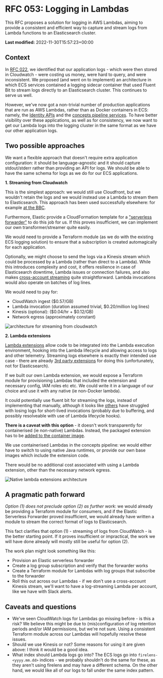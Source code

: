 # RFC 053: Logging in Lambdas

This RFC proposes a solution for logging in AWS Lambdas, aiming to provide a consistent and efficient way to capture and stream logs from Lambda functions to an Elasticsearch cluster.

**Last modified:** 2022-11-30T15:57:23+00:00

## Context

In [RFC 022](https://github.com/wellcomecollection/docs/tree/main/rfcs/022-logging), we identified that our application logs - which were then stored in Cloudwatch - were costing us money, were hard to query, and were inconsistent. We proposed (and went on to implement) an architecture in which ECS services contained a logging sidecar container that used Fluent Bit to stream logs directly to an Elasticsearch cluster. This continues to serve us well.

However, we've now got a non-trivial number of production applications that are run as AWS Lambdas, rather than as Docker containers in ECS: namely, the [Identity APIs](https://github.com/wellcomecollection/identity) and the [concepts pipeline services](https://github.com/wellcomecollection/concepts-pipeline). To have better visibility over these applications, as well as for consistency, we now want to get our Lambda logs into the logging cluster in the same format as we have our other application logs.

## Two possible approaches

We want a flexible approach that doesn't require extra application configuration: it should be language-agnostic and it should capture stdout/stderr rather than providing an API for logs. We should be able to have the same schema for logs as we do for our ECS applications.

**1. Streaming from Cloudwatch**

This is the simplest approach: we would still use Cloudfront, but we wouldn't retain the logs and we would instead use a Lambda to stream them to Elasticsearch. This approach has been used successfully elsewhere: for example [at the BBC](https://medium.com/bbc-product-technology/lambda-logs-in-elk-e4d924757249).

Furthermore, Elastic provide a CloudFormation template for a ["serverless forwarder"](https://github.com/elastic/elastic-serverless-forwarder/blob/main/docs/README-AWS.md) to do this job for us. If this proves insufficient, we can implement our own transformer/streamer quite easily.

We would need to provide a Terraform module (as we do with the existing ECS logging solution) to ensure that a subscription is created automagically for each application. 

Optionally, we might choose to send the logs via a Kinesis stream which could be processed by a Lambda (rather than direct to a Lambda). While this introduces complexity and cost, it offers resilience in case of Elasticsearch downtime, Lambda issues or connection failures, and also makes [cross-account streaming](https://docs.aws.amazon.com/AmazonCloudWatch/latest/logs/CrossAccountSubscriptions-Kinesis.html) quite straightforward. Lambda invocations would also operate on batches of log lines.

We would need to pay for:

- CloudWatch ingest ($0.57/GB)
- Lambda invocation (duration assumed trivial, $0.20/million log lines)
- Kinesis (optional): ($0.04/hr + \$0.12/GB)
- Network egress (approximately constant)

![architecture for streaming from cloudwatch](https://user-images.githubusercontent.com/4429247/203840497-cb313e4e-7fb1-4b0e-bf01-e8c81dd6c432.png)

**2. Lambda extensions**

[Lambda extensions](https://docs.aws.amazon.com/lambda/latest/dg/runtimes-extensions-api.html) allow code to be integrated into the Lambda execution environment, hooking into the Lambda lifecycle and allowing access to logs and other telemetry. Streaming logs elsewhere is exactly their intended use case - there are already [3rd party extensions](https://docs.datadoghq.com/serverless/libraries_integrations/extension/) for doing this (unfortunately, not for Elasticsearch).

If we built our own Lambda extension, we would expose a Terraform module for provisioning Lambdas that included the extension and necessary config, IAM roles etc etc. We could write it in a language of our choice and use it with any native (ie non-Docker lambda). 

It could potentially use fluent bit for streaming the logs, instead of implementing that manually, although it looks like [others](https://github.com/aws-samples/aws-lambda-extensions/pull/42) have struggled with losing logs for short-lived invocations (probably due to buffering, and possibly resolveable with use of Lambda lifecycle hooks).

**There is a caveat with this option** - it doesn't work transparently for containerised (ie non-native) Lambdas. Instead, the packaged extension has to be [added to the container image](https://docs.aws.amazon.com/lambda/latest/dg/extensions-configuration.html). 

We use containerised Lambdas in the concepts pipeline: we would either have to switch to using native Java  runtimes, or provide our own base images which include the extension code.

There would be no additional cost associated with using a Lambda extension, other than the necessary network egress.

![Native lambda extensions architecture](https://user-images.githubusercontent.com/4429247/203977301-cb6c2cdb-685e-4b62-9ef1-5396fc349b12.png)

## A pragmatic path forward

*Option (1) does not preclude option (2) as further work*: we would already be providing a Terraform module for consumers, and if the Elastic Serverless Forwarder proved insufficient, we would already have written a module to stream the correct format of logs to Elasticsearch. 

This fact clarifies that option (1) - streaming of logs from CloudWatch - is the better starting point. If it proves insufficient or impractical, the work we will have done already will mostly still be useful for option (2).

The work plan might look something like this:

- Provision an Elastic serverless forwarder
- Create a log group subscription and verify that the forwarder works
- Create a Terraform module for Lambdas with log groups that subscribe to the forwarder
- Roll this out across our Lambdas - if we don't use a cross-account Kinesis stream, we'll want to have a log-streaming Lambda per account, like we have with Slack alerts.

## Caveats and questions

- We've seen CloudWatch logs for Lambdas go missing before - is this a risk? We believe this might be due to (mis)configuration of log retention periods and/or IAM permissions, but we're not sure. Using a consistent Terraform module across our Lambdas will hopefully resolve these issues.
- Should we use Kinesis or not? Some reasons for using it are given above: I think it would be a good idea.
- What index should Lambda logs go into? The ECS logs go into `firelens-<yyyy.mm.dd>` indices - we probably shouldn't do the same for these, as they aren't using firelens and may have a different schema. On the other hand, we would like all of our logs to fall under the same index pattern.
